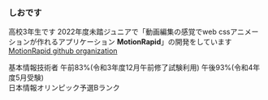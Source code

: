 ### しおです
高校3年生です
2022年度未踏ジュニアで「動画編集の感覚でweb cssアニメーションが作れるアプリケーション **MotionRapid**」の開発をしています  
[MotionRapid github organization](https://github.com/Motion-Rapid-Service)

基本情報技術者 午前83%(令和3年度12月午前修了試験利用) 午後93%(令和4年度5月受験)  
日本情報オリンピック予選Bランク

<!--
**Shio3001/Shio3001** is a ✨ _special_ ✨ repository because its `README.md` (this file) appears on your GitHub profile.

Here are some ideas to get you started:

- 🔭 I’m currently working on ...
- 🌱 I’m currently learning ...
- 👯 I’m looking to collaborate on ...
- 🤔 I’m looking for help with ...
- 💬 Ask me about ...
- 📫 How to reach me: ...
- 😄 Pronouns: ...
- ⚡ Fun fact: ...
-->
